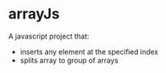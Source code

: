 # arrayJs

A javascript project that:
- inserts any element at the specified index
- splits array to group of arrays 
